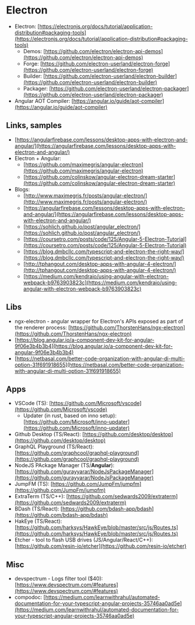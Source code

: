 # Electron

* Electron: [https://electronjs.org/docs/tutorial/application-distribution#packaging-tools](https://electronjs.org/docs/tutorial/application-distribution#packaging-tools)
	* Demos: [https://github.com/electron/electron-api-demos](https://github.com/electron/electron-api-demos)
	* Forge: [https://github.com/electron-userland/electron-forge](https://github.com/electron-userland/electron-forge)
	* Builder: [https://github.com/electron-userland/electron-builder](https://github.com/electron-userland/electron-builder)
	* Packager: [https://github.com/electron-userland/electron-packager](https://github.com/electron-userland/electron-packager)
* Angular AOT Compiler: [https://angular.io/guide/aot-compiler](https://angular.io/guide/aot-compiler)

## Links, samples

* [https://angularfirebase.com/lessons/desktop-apps-with-electron-and-angular/](https://angularfirebase.com/lessons/desktop-apps-with-electron-and-angular/)
* Electron + Angular:
	* [https://github.com/maximegris/angular-electron](https://github.com/maximegris/angular-electron)
	* [https://github.com/colinskow/angular-electron-dream-starter](https://github.com/colinskow/angular-electron-dream-starter)
* Blogs:
 	* [http://www.maximegris.fr/posts/angular-electron/](http://www.maximegris.fr/posts/angular-electron/)
	* [https://angularfirebase.com/lessons/desktop-apps-with-electron-and-angular/](https://angularfirebase.com/lessons/desktop-apps-with-electron-and-angular/)
	* [https://sohlich.github.io/post/angular_electron/](https://sohlich.github.io/post/angular_electron/)
	* [https://coursetro.com/posts/code/125/Angular-5-Electron-Tutorial](https://coursetro.com/posts/code/125/Angular-5-Electron-Tutorial)
	* [https://blog.dmbcllc.com/typescript-and-electron-the-right-way/](https://blog.dmbcllc.com/typescript-and-electron-the-right-way/)
	* [http://tphangout.com/desktop-apps-with-angular-4-electron/](http://tphangout.com/desktop-apps-with-angular-4-electron/)
	* [https://medium.com/kendraio/using-angular-with-electron-webpack-b9763903823c](https://medium.com/kendraio/using-angular-with-electron-webpack-b9763903823c)

## Libs

* ngx-electron - angular wrapper for Electron's APIs exposed as part of the renderer process: [https://github.com/ThorstenHans/ngx-electron](https://github.com/ThorstenHans/ngx-electron)
* [https://blog.angular.io/a-component-dev-kit-for-angular-9f06e3b4b3b4](https://blog.angular.io/a-component-dev-kit-for-angular-9f06e3b4b3b4)
* [https://netbasal.com/better-code-organization-with-angular-di-multi-option-31f691918655](https://netbasal.com/better-code-organization-with-angular-di-multi-option-31f691918655)

## Apps

* VSCode (TS): [https://github.com/Microsoft/vscode](https://github.com/Microsoft/vscode)
	* Updater (in rust, based on inno setup): [https://github.com/Microsoft/inno-updater](https://github.com/Microsoft/inno-updater)
* Github Desktop (TS/React): [https://github.com/desktop/desktop](https://github.com/desktop/desktop)
* GraphQL Playground (TS/React): [https://github.com/graphcool/graphql-playground](https://github.com/graphcool/graphql-playground)
* NodeJS PAckage Manager (TS/**Angular**): [https://github.com/gurayyarar/NodeJsPackageManager](https://github.com/gurayyarar/NodeJsPackageManager)
* JumpFM (TS): [https://github.com/JumpFm/jumpfm](https://github.com/JumpFm/jumpfm)
* ExtraTerm (TS/C++): [https://github.com/sedwards2009/extraterm](https://github.com/sedwards2009/extraterm)
* BDash (TS/React): [https://github.com/bdash-app/bdash](https://github.com/bdash-app/bdash)
* HakEye (TS/React): [https://github.com/harksys/HawkEye/blob/master/src/js/Routes.ts](https://github.com/harksys/HawkEye/blob/master/src/js/Routes.ts)
* Etcher - tool to flash USB drives (JS/Angular/React/C++): [https://github.com/resin-io/etcher](https://github.com/resin-io/etcher)

## Misc

* devspectrum - Logs filter tool ($40): [https://www.devspectrum.com/#features](https://www.devspectrum.com/#features)
* compodoc: [https://medium.com/learnwithrahul/automated-documentation-for-your-typescript-angular-projects-35746aa0ad5e](https://medium.com/learnwithrahul/automated-documentation-for-your-typescript-angular-projects-35746aa0ad5e)